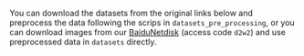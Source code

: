 
You can download the datasets from the original links below and preprocess the data following the scrips in `datasets_pre_processing`, or you can download images from our [BaiduNetdisk](https://pan.baidu.com/s/1MBgH2SGg5D3WDepXhD_b4A) (access code `d2w2`) and use preprocessed data in `datasets` directly.
